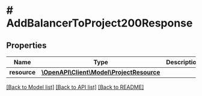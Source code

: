 # # AddBalancerToProject200Response

## Properties

Name | Type | Description | Notes
------------ | ------------- | ------------- | -------------
**resource** | [**\OpenAPI\Client\Model\ProjectResource**](ProjectResource.md) |  |

[[Back to Model list]](../../README.md#models) [[Back to API list]](../../README.md#endpoints) [[Back to README]](../../README.md)
